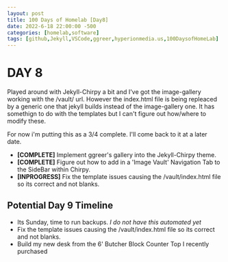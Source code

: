 ```yaml
---
layout: post
title: 100 Days of Homelab [Day8]
date: 2022-6-18 22:00:00 -500
categories: [homelab,software]
tags: [github,Jekyll,VSCode,ggreer,hyperionmedia.us,100DaysofHomeLab]
---
```


# DAY 8

Played around with Jekyll-Chirpy a bit and I\'ve got the image-gallery working with the /vault/ url.  However the index.html file is being repleaced by a generic one that jekyll builds instead of the image-gallery one.  It has somethign to do with the templates but I can\'t figure out how/where to modify these. 

For now i\'m putting this as a 3/4 complete.  I'll come back to it at a later date.

* **[COMPLETE]** Implement ggreer\'s gallery into the Jekyll-Chirpy theme.
* **[COMPLETE]** Figure out how to add in a \'Image Vault\' Navigation Tab to the SideBar within Chirpy.  
* **[INPROGRESS]** Fix the template issues causing the /vault/index.html file so its correct and not blanks.

## Potential Day 9 Timeline
* Its Sunday, time to run backups. *I do not have this automated yet*
* Fix the template issues causing the /vault/index.html file so its correct and not blanks.
* Build my new desk from the 6\' Butcher Block Counter Top I recently purchased